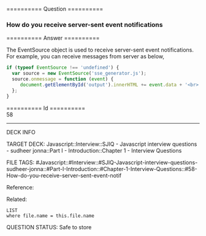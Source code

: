 ========== Question ==========  

### How do you receive server-sent event notifications  

========== Answer ==========  

The EventSource object is used to receive server-sent event notifications. For
example, you can receive messages from server as below,

```javascript
if (typeof EventSource !== 'undefined') {
  var source = new EventSource('sse_generator.js');
  source.onmessage = function (event) {
     document.getElementById('output').innerHTML += event.data + '<br>';
  };
}
```

========== Id ==========  
58

---

DECK INFO

TARGET DECK: Javascript::Interview::SJIQ - Javascript interview questions - sudheer jonna::Part I - Introduction::Chapter 1 - Interview Questions

FILE TAGS: #Javascript::#Interview::#SJIQ-Javascript-interview-questions-sudheer-jonna::#Part-I-Introduction::#Chapter-1-Interview-Questions::#58-How-do-you-receive-server-sent-event-notif

Reference:

Related:

```dataview
LIST
where file.name = this.file.name
```

QUESTION STATUS: Safe to store
